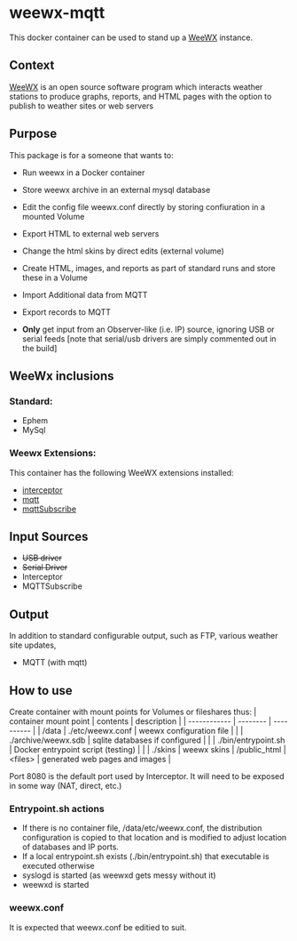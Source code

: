 # weewx-mqtt

This docker container can be used to stand up a [WeeWX](http://weewx.com) instance.

## Context ##

[WeeWX](http://weewx.com) is an open source software program which interacts weather stations to produce graphs, reports, and HTML pages with the option to publish to weather sites or web servers

## Purpose ##
This package is for a someone that wants to:
* Run weewx in a Docker container
* Store weewx archive in an external mysql database
* Edit the config file weewx.conf directly by storing confiuration in a mounted Volume
* Export HTML to external web servers
* Change the html skins by direct edits (external volume)
* Create HTML, images, and reports as part of standard runs and store these in a Volume
* Import Additional data from MQTT
* Export records to MQTT

* **Only** get input from an Observer-like (i.e. IP) source, ignoring USB or serial feeds
  [note that serial/usb drivers are simply commented out in the build]

## WeeWx inclusions ##
### Standard: ###
* Ephem
* MySql

### Weewx Extensions: ###

This container has the following WeeWX extensions installed:

* [interceptor](https://github.com/matthewwall/weewx-interceptor)
* [mqtt](https://github.com/weewx/weewx/wiki/mqtt)
* [mqttSubscribe](https://github.com/bellrichm/WeeWX-MQTTSubscribe)

## Input Sources ##
* ~~USB driver~~
* ~~Serial Driver~~
* Interceptor
* MQTTSubscribe

## Output ##
In addition to standard configurable output, such as FTP, various weather site updates, 

* MQTT (with mqtt)


## How to use ##
Create container with mount points for Volumes or fileshares thus:
| container mount point | contents | description |
| ------------ | -------- | ---------- |
| /data        | ./etc/weewx.conf | weewx configuration file | 
|              | ./archive/weewx.sdb | sqlite databases if configured |
|              | ./bin/entrypoint.sh | Docker entrypoint script (testing) | 
|              | ./skins              | weewx skins
| /public_html | \<files\> | generated web pages and images |

Port 8080 is the default port used by Interceptor.
It will need to be exposed in some way (NAT, direct, etc.)

### Entrypoint.sh actions ###
* If there is no container file, /data/etc/weewx.conf, the distribution configuration is copied to that location and is modified to adjust location of databases and IP ports.
* If a local entrypoint.sh exists (./bin/entrypoint.sh) that executable is executed otherwise
* syslogd is started (as weewxd gets messy without it)
* weewxd is started

### weewx.conf ###
It is expected that weewx.conf be editied to suit.
